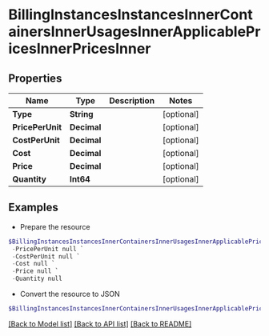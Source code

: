 # BillingInstancesInstancesInnerContainersInnerUsagesInnerApplicablePricesInnerPricesInner
## Properties

Name | Type | Description | Notes
------------ | ------------- | ------------- | -------------
**Type** | **String** |  | [optional] 
**PricePerUnit** | **Decimal** |  | [optional] 
**CostPerUnit** | **Decimal** |  | [optional] 
**Cost** | **Decimal** |  | [optional] 
**Price** | **Decimal** |  | [optional] 
**Quantity** | **Int64** |  | [optional] 

## Examples

- Prepare the resource
```powershell
$BillingInstancesInstancesInnerContainersInnerUsagesInnerApplicablePricesInnerPricesInner = Initialize-PSOpenAPIToolsBillingInstancesInstancesInnerContainersInnerUsagesInnerApplicablePricesInnerPricesInner  -Type null `
 -PricePerUnit null `
 -CostPerUnit null `
 -Cost null `
 -Price null `
 -Quantity null
```

- Convert the resource to JSON
```powershell
$BillingInstancesInstancesInnerContainersInnerUsagesInnerApplicablePricesInnerPricesInner | ConvertTo-JSON
```

[[Back to Model list]](../README.md#documentation-for-models) [[Back to API list]](../README.md#documentation-for-api-endpoints) [[Back to README]](../README.md)

